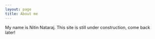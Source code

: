 ```yaml
---
layout: page
title: About me
---
```



My name is Nitin Nataraj. This site is still under construction, come back later!